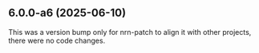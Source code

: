 ## 6.0.0-a6 (2025-06-10)

This was a version bump only for nrn-patch to align it with other projects, there were no code changes.